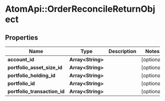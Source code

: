 # AtomApi::OrderReconcileReturnObject

## Properties
Name | Type | Description | Notes
------------ | ------------- | ------------- | -------------
**account_id** | **Array&lt;String&gt;** |  | [optional] 
**portfolio_asset_size_id** | **Array&lt;String&gt;** |  | [optional] 
**portfolio_holding_id** | **Array&lt;String&gt;** |  | [optional] 
**portfolio_id** | **Array&lt;String&gt;** |  | [optional] 
**portfolio_transaction_id** | **Array&lt;String&gt;** |  | [optional] 


